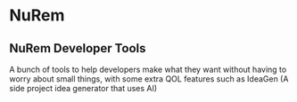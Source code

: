 # NuRem

## NuRem Developer Tools
A bunch of tools to help developers make what they want without having to worry about small things, with some extra QOL features such as IdeaGen (A side project idea generator that uses AI)
